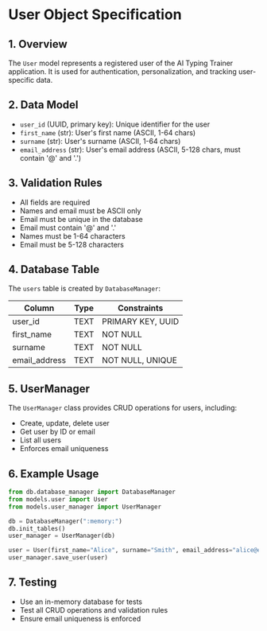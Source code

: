 # User Object Specification

## 1. Overview
The `User` model represents a registered user of the AI Typing Trainer application. It is used for authentication, personalization, and tracking user-specific data.

## 2. Data Model
- `user_id` (UUID, primary key): Unique identifier for the user
- `first_name` (str): User's first name (ASCII, 1-64 chars)
- `surname` (str): User's surname (ASCII, 1-64 chars)
- `email_address` (str): User's email address (ASCII, 5-128 chars, must contain '@' and '.')

## 3. Validation Rules
- All fields are required
- Names and email must be ASCII only
- Email must be unique in the database
- Email must contain '@' and '.'
- Names must be 1-64 characters
- Email must be 5-128 characters

## 4. Database Table
The `users` table is created by `DatabaseManager`:

| Column         | Type   | Constraints         |
|---------------|--------|--------------------|
| user_id       | TEXT   | PRIMARY KEY, UUID  |
| first_name    | TEXT   | NOT NULL           |
| surname       | TEXT   | NOT NULL           |
| email_address | TEXT   | NOT NULL, UNIQUE   |

## 5. UserManager
The `UserManager` class provides CRUD operations for users, including:
- Create, update, delete user
- Get user by ID or email
- List all users
- Enforces email uniqueness

## 6. Example Usage
```python
from db.database_manager import DatabaseManager
from models.user import User
from models.user_manager import UserManager

db = DatabaseManager(":memory:")
db.init_tables()
user_manager = UserManager(db)

user = User(first_name="Alice", surname="Smith", email_address="alice@example.com")
user_manager.save_user(user)
```

## 7. Testing
- Use an in-memory database for tests
- Test all CRUD operations and validation rules
- Ensure email uniqueness is enforced
